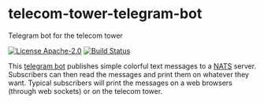 # telecom-tower-telegram-bot
Telegram bot for the telecom tower

[![License Apache-2.0](https://img.shields.io/github/license/heia-fr/telecom-tower-telegram-bot.svg)](http://opensource.org/licenses/Apache-2.0)
[![Build Status](https://travis-ci.org/heia-fr/telecom-tower-telegram-bot.svg?branch=master)](https://travis-ci.org/heia-fr/telecom-tower-telegram-bot)

This [telegram bot](https://telegram.org/) publishes simple colorful text messages to a [NATS](http://nats.io/) server. Subscribers can then read the messages and print them on whatever they want. Typical subscribers will print the messages on a web browsers (through web sockets) or on the telecom tower.